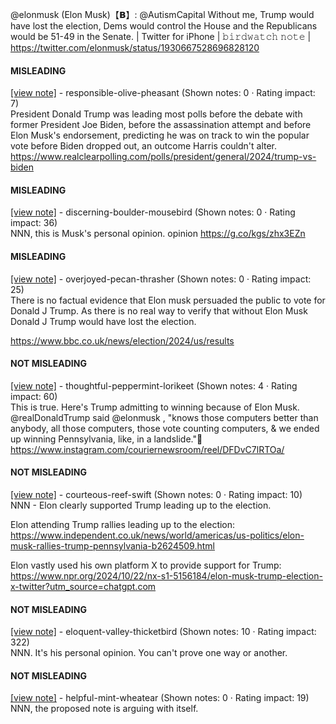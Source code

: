 @elonmusk (Elon Musk)【𝗕】: @AutismCapital Without me, Trump would have lost the election, Dems would control the House and the Republicans would be 51-49 in the Senate. | Twitter for iPhone | 𝚋𝚒𝚛𝚍𝚠𝚊𝚝𝚌𝚑 𝚗𝚘𝚝𝚎 | https://twitter.com/elonmusk/status/1930667528696828120

#### MISLEADING

[[view note]](https://x.com/i/birdwatch/n/1931096561414812081) - responsible-olive-pheasant (Shown notes: 0 · Rating impact: 7)\
President Donald Trump was leading most polls before the debate with former President Joe Biden, before the assassination attempt and before Elon Musk's endorsement, predicting he was on track to win the popular vote before Biden dropped out, an outcome Harris couldn't alter. https://www.realclearpolling.com/polls/president/general/2024/trump-vs-biden 

#### MISLEADING

[[view note]](https://x.com/i/birdwatch/n/1930681039019532590) - discerning-boulder-mousebird (Shown notes: 0 · Rating impact: 36)\
NNN, this is Musk's personal opinion.
opinion https://g.co/kgs/zhx3EZn 

#### MISLEADING

[[view note]](https://x.com/i/birdwatch/n/1930679717843075506) - overjoyed-pecan-thrasher (Shown notes: 0 · Rating impact: 25)\
There is no factual evidence that Elon musk persuaded the public to vote for Donald J Trump. As there is no real way to verify that without Elon Musk Donald J Trump would have lost the election.

https://www.bbc.co.uk/news/election/2024/us/results

#### NOT MISLEADING

[[view note]](https://x.com/i/birdwatch/n/1930700983450955934) - thoughtful-peppermint-lorikeet (Shown notes: 4 · Rating impact: 60)\
This is true. Here's Trump admitting to winning because of Elon Musk.
@realDonaldTrump said @elonmusk , "knows those computers better than anybody, all those computers, those vote counting computers, & we ended up winning Pennsylvania, like, in a landslide."🤔 
https://www.instagram.com/couriernewsroom/reel/DFDvC7lRTOa/

#### NOT MISLEADING

[[view note]](https://x.com/i/birdwatch/n/1930683425536495731) - courteous-reef-swift (Shown notes: 0 · Rating impact: 10)\
NNN - Elon clearly supported Trump leading up to the election.

Elon attending Trump rallies leading up to the election:
https://www.independent.co.uk/news/world/americas/us-politics/elon-musk-rallies-trump-pennsylvania-b2624509.html

Elon vastly used his own platform X to provide support for Trump:
https://www.npr.org/2024/10/22/nx-s1-5156184/elon-musk-trump-election-x-twitter?utm_source=chatgpt.com

#### NOT MISLEADING

[[view note]](https://x.com/i/birdwatch/n/1930681406805385650) - eloquent-valley-thicketbird (Shown notes: 10 · Rating impact: 322)\
NNN. It's his personal opinion. 
You can't prove one way or another. 

#### NOT MISLEADING

[[view note]](https://x.com/i/birdwatch/n/1930681260675870766) - helpful-mint-wheatear (Shown notes: 0 · Rating impact: 19)\
NNN, the proposed note is arguing with itself.
